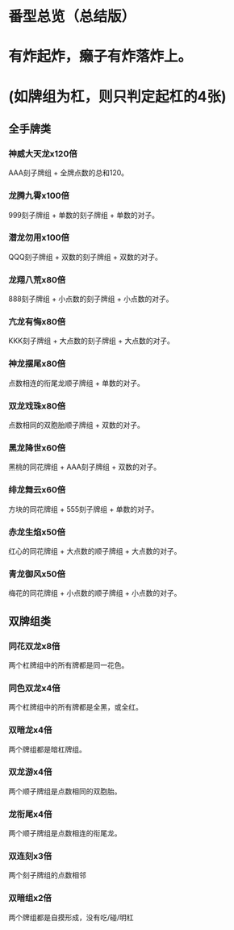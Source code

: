 # 番型总览（总结版）  

# 有炸起炸，癞子有炸落炸上。  

# (如牌组为杠，则只判定起杠的4张)  

## 全手牌类
### 神威大天龙x120倍
AAA刻子牌组 + 全牌点数的总和120。
### 龙腾九霄x100倍
999刻子牌组 + 单数的刻子牌组 + 单数的对子。
### 潜龙勿用x100倍
QQQ刻子牌组 + 双数的刻子牌组 + 双数的对子。 
### 龙翔八荒x80倍
888刻子牌组 + 小点数的刻子牌组 + 小点数的对子。
### 亢龙有悔x80倍
KKK刻子牌组 + 大点数的刻子牌组 + 大点数的对子。
### 神龙摆尾x80倍
点数相连的衔尾龙顺子牌组 + 单数的对子。
### 双龙戏珠x80倍
点数相同的双胞胎顺子牌组 + 双数的对子。 
### 黑龙降世x60倍
黑桃的同花牌组 + AAA刻子牌组 + 双数的对子。 
### 绯龙舞云x60倍
方块的同花牌组 + 555刻子牌组 + 单数的对子。 
### 赤龙生焰x50倍
红心的同花牌组 + 大点数的顺子牌组 + 大点数的对子。 
### 青龙御风x50倍
梅花的同花牌组 + 小点数的顺子牌组 + 小点数的对子。
## 双牌组类
### 同花双龙x8倍
两个杠牌组中的所有牌都是同一花色。
### 同色双龙x4倍
两个杠牌组中的所有牌都是全黑，或全红。
### 双暗龙x4倍
两个牌组都是暗杠牌组。
### 双龙游x4倍
两个顺子牌组是点数相同的双胞胎。
### 龙衔尾x4倍
两个顺子牌组是点数相连的衔尾龙。 
### 双连刻x3倍
两个刻子牌组的点数相邻
### 双暗组x2倍
两个牌组都是自摸形成，没有吃/碰/明杠
